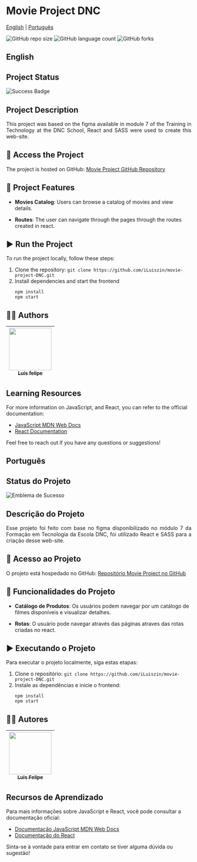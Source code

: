 # Movie Project DNC

[English](#english)
|
[Português](#português)

![GitHub repo size](https://img.shields.io/github/repo-size/iLuiszin/movie-project-DNC?style=for-the-badge)
![GitHub language count](https://img.shields.io/github/languages/count/iLuiszin/movie-project-DNC?style=for-the-badge)
![GitHub forks](https://img.shields.io/github/forks/iLuiszin/movie-project-DNC?style=for-the-badge)

## English

## Project Status

![Success Badge](https://img.shields.io/badge/State-Success-brightgreen?style=for-the-badge)


## Project Description

<div style="text-align: justify"> 
  This project was based on the figma available in module 7 of the Training in Technology at the DNC School, React and SASS were used to create this web-site.
</div>

## 📁 Access the Project

The project is hosted on GitHub: [Movie Project GitHub Repository](https://github.com/iLuiszin/movie-project-DNC)

## 🔨 Project Features

- **Movies Catalog**: Users can browse a catalog of movies and view details.

- **Routes**: The user can navigate through the pages through the routes created in react.


## ▶ Run  the Project

To run the project locally, follow these steps:

1. Clone the repository: `git clone https://github.com/iLuiszin/movie-project-DNC.git`
2. Install dependencies and start the frontend
    ```console
    npm install
    npm start
    ```

## 👨‍💻 Authors

| [<img src="https://avatars.githubusercontent.com/u/79981019?v=4" width=115><br><sub>Luis felipe</sub>](https://github.com/iLuiszin)
| :---: |

## Learning Resources

For more information on JavaScript, and React, you can refer to the official documentation:

- [JavaScript MDN Web Docs](https://developer.mozilla.org/en-US/docs/Web/JavaScript)
- [React Documentation](https://reactjs.org/docs/getting-started.html)

Feel free to reach out if you have any questions or suggestions!


## Português

## Status do Projeto

![Emblema de Sucesso](https://img.shields.io/badge/Estado-Sucesso-brightgreen?style=for-the-badge)

## Descrição do Projeto

<div style="text-align: justify"> 
  Esse projeto foi feito com base no figma disponibilizado no módulo 7 da Formação em Tecnologia da Escola DNC, foi utilizado React e SASS para a criação desse web-site.
 </div>

## 📁 Acesso ao Projeto

O projeto está hospedado no GitHub: [Repositório Movie Project no GitHub](https://github.com/iLuiszin/movie-project-DNC)

## 🔨 Funcionalidades do Projeto

- **Catálogo de Produtos**: Os usuários podem navegar por um catálogo de filmes disponíveis e visualizar detalhes.

- **Rotas**: O usuário pode navegar através das páginas atraves das rotas criadas no react.


## ▶ Executando o Projeto

Para executar o projeto localmente, siga estas etapas:

1. Clone o repositório: `git clone https://github.com/iLuiszin/movie-project-DNC.git`
2. Instale as dependências e inicie o frontend:
    ```console
    npm install
    npm start
    ```

## 👨‍💻 Autores

| [<img src="https://avatars.githubusercontent.com/u/79981019?v=4" width=115><br><sub>Luis Felipe</sub>](https://github.com/iLuiszin)
| :---: |

## Recursos de Aprendizado

Para mais informações sobre JavaScript e React, você pode consultar a documentação oficial:

- [Documentação JavaScript MDN Web Docs](https://developer.mozilla.org/en-US/docs/Web/JavaScript)
- [Documentação do React](https://reactjs.org/docs/getting-started.html)

Sinta-se à vontade para entrar em contato se tiver alguma dúvida ou sugestão!
